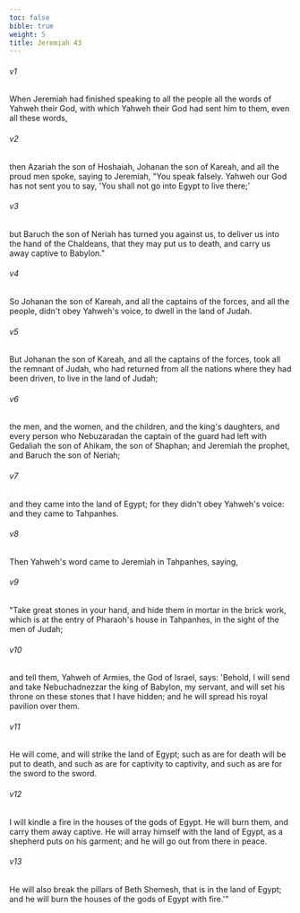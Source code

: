 ```yaml
---
toc: false
bible: true
weight: 5
title: Jeremiah 43
---
```




###### v1 
When Jeremiah had finished speaking to all the people all the words of Yahweh their God, with which Yahweh their God had sent him to them, even all these words, 

###### v2 
then Azariah the son of Hoshaiah, Johanan the son of Kareah, and all the proud men spoke, saying to Jeremiah, "You speak falsely. Yahweh our God has not sent you to say, 'You shall not go into Egypt to live there;' 

###### v3 
but Baruch the son of Neriah has turned you against us, to deliver us into the hand of the Chaldeans, that they may put us to death, and carry us away captive to Babylon." 

###### v4 
So Johanan the son of Kareah, and all the captains of the forces, and all the people, didn't obey Yahweh's voice, to dwell in the land of Judah. 

###### v5 
But Johanan the son of Kareah, and all the captains of the forces, took all the remnant of Judah, who had returned from all the nations where they had been driven, to live in the land of Judah; 

###### v6 
the men, and the women, and the children, and the king's daughters, and every person who Nebuzaradan the captain of the guard had left with Gedaliah the son of Ahikam, the son of Shaphan; and Jeremiah the prophet, and Baruch the son of Neriah; 

###### v7 
and they came into the land of Egypt; for they didn't obey Yahweh's voice: and they came to Tahpanhes. 

###### v8 
Then Yahweh's word came to Jeremiah in Tahpanhes, saying, 

###### v9 
"Take great stones in your hand, and hide them in mortar in the brick work, which is at the entry of Pharaoh's house in Tahpanhes, in the sight of the men of Judah; 

###### v10 
and tell them, Yahweh of Armies, the God of Israel, says: 'Behold, I will send and take Nebuchadnezzar the king of Babylon, my servant, and will set his throne on these stones that I have hidden; and he will spread his royal pavilion over them. 

###### v11 
He will come, and will strike the land of Egypt; such as are for death will be put to death, and such as are for captivity to captivity, and such as are for the sword to the sword. 

###### v12 
I will kindle a fire in the houses of the gods of Egypt. He will burn them, and carry them away captive. He will array himself with the land of Egypt, as a shepherd puts on his garment; and he will go out from there in peace. 

###### v13 
He will also break the pillars of Beth Shemesh, that is in the land of Egypt; and he will burn the houses of the gods of Egypt with fire.'"
